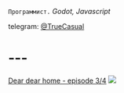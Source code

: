 `Программист.` *Godot, Javascript*

telegram: [@TrueCasual](https://t.me/TrueCasual)

# ---

[Dear dear home - episode 3/4](https://globalgamejam.org/2019/games/dear-dear-home-episode-34)
![](https://ggj.s3.amazonaws.com/styles/game_content__wide/games/screenshots/2019-01-27-160320_1502x925_scrot.png?itok=8VDnd3e6&timestamp=1548599010)
